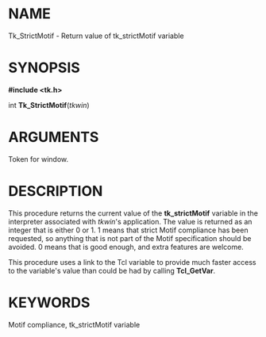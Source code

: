 # NAME

Tk_StrictMotif - Return value of tk_strictMotif variable

# SYNOPSIS

**#include \<tk.h\>**

int **Tk_StrictMotif**(*tkwin*)

# ARGUMENTS

Token for window.

# DESCRIPTION

This procedure returns the current value of the **tk_strictMotif**
variable in the interpreter associated with *tkwin*\'s application. The
value is returned as an integer that is either 0 or 1. 1 means that
strict Motif compliance has been requested, so anything that is not part
of the Motif specification should be avoided. 0 means that is good
enough, and extra features are welcome.

This procedure uses a link to the Tcl variable to provide much faster
access to the variable\'s value than could be had by calling
**Tcl_GetVar**.

# KEYWORDS

Motif compliance, tk_strictMotif variable

<!---
Copyright (c) 1995-1996 Sun Microsystems, Inc
-->

